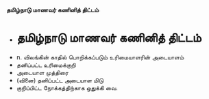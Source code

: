 **தமிழ்நாடு மாணவர் கணினித் திட்டம்**
- # தமிழ்நாடு மாணவர் கணினித் திட்டம்
- n. விலங்கின் காதில் பொறிக்கப்படும் உரிமையாளரின் அடையாளம்
- தனிப்பட்ட உரிமைக்குறி
- அடையாள முத்திரை
- (வினை) தனிப்பட்ட அடையாள மிடு
- குறிப்பிட்ட நோக்கத்திற்காக ஒதுக்கி வை.

